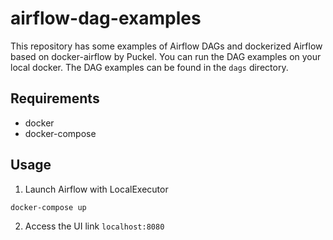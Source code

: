 # airflow-dag-examples
This repository has some examples of Airflow DAGs and dockerized Airflow based on docker-airflow by Puckel.
You can run the DAG examples on your local docker.
The DAG examples can be found in the `dags` directory.

## Requirements

* docker
* docker-compose

## Usage

1. Launch Airflow with LocalExecutor
```console
docker-compose up
```

2. Access the UI link `localhost:8080`
